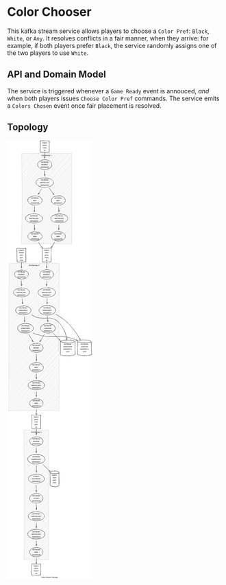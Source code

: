 # Color Chooser

This kafka stream service allows players to choose a `Color Pref`: `Black`, `White`, or `Any`. It resolves conflicts in a fair manner, when they arrive:  for example, if both players prefer `Black`, the service randomly assigns one of the two players to use `White`.

## API and Domain Model

The service is triggered whenever a `Game Ready` event is annouced, _and_ when both players issues `Choose Color Pref` commands.  The service emits a `Colors Chosen` event once fair placement is resolved.

## Topology

![Streams topology](topology.jpg)
